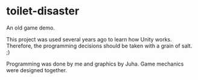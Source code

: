 # toilet-disaster
An old game demo.

This project was used several years ago to learn how Unity works. Therefore, the programming decisions should be taken with a grain of salt. ;)
<p>
Programming was done by me and graphics by Juha.
Game mechanics were designed together.</p>
